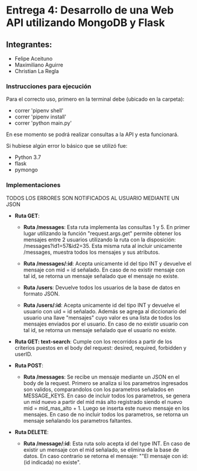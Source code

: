 # Entrega 4: Desarrollo de una Web API utilizando MongoDB y Flask

## Integrantes:
* Felipe Aceituno
* Maximiliano Aguirre
* Christian La Regla

### Instrucciones para ejecución

Para el correcto uso, primero en la terminal debe (ubicado en la carpeta):

-  correr 'pipenv shell'
-  correr 'pipenv install'
-  correr 'python main.py'

En ese momento se podrá realizar consultas a la API y esta funcionará.

Si hubiese algún error lo básico que se utilizó fue:

- Python 3.7
- flask
- pymongo


### Implementaciones

TODOS LOS ERRORES SON NOTIFICADOS AL USUARIO MEDIANTE UN JSON

* **Ruta GET**:
    * **Ruta /messages**: Esta ruta implementa las consultas 1 y 5. En primer lugar utilizando la función "request.args.get" permite obtener los mensajes entre 2 usuarios utilizando la ruta con la disposición: /messages?id1=57&id2=35. Esta misma ruta al incluir unicamente /messages, muestra todos los mensajes y sus atributos.

    * **Ruta /messages/:id**: Acepta unicamente id del tipo INT y devuelve el mensaje con mid = id señalado. En caso de no existir mensaje con tal id, se retorna un mensaje señalado que el mensaje no existe.

    * **Ruta /users**: Devuelve todos los usuarios de la base de datos en formato JSON.

    * **Ruta /users/:id**: Acepta unicamente id del tipo INT y devuelve el usuario con uid = id señalado. Además se agrega al diccionario del usuario una llave "mensajes" cuyo valor es una lista de todos los mensajes enviados por el usuario. En caso de no existir usuario con tal id, se retorna un mensaje señalado que el usuario no existe.

    
* **Ruta GET: text-search**: Cumple con los recorridos a partir de los criterios puestos en el body del request: desired, required, forbidden y userID. 


* **Ruta POST**: 
    * **Ruta /messages**: Se recibe un mensaje mediante un JSON en el body de la request. Primero se analiza si los parametros ingresados son validos, comparandolos con los parametros señalados en MESSAGE_KEYS.
                          En caso de incluir todos los parametros, se genera un mid nuevo a partir del mid más alto registrado siendo el nuevo mid = mid_mas_alto + 1. Luego se inserta este nuevo mensaje en los mensajes.
                          En caso de no incluir todos los parametros, se retorna un mensaje señalando los parametros faltantes.


* **Ruta DELETE**: 
    * **Ruta /message/:id**: Esta ruta solo acepta id del type INT. En caso de existir un mensaje con el mid señalado, se elimina de la base de datos. En caso contrario se retorna el mensaje: ""El mensaje con id: (id indicada) no existe".
    
